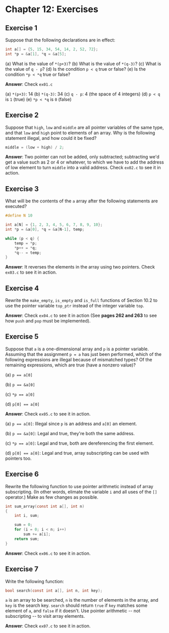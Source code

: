 # Chapter 12: Exercises

## Exercise 1
Suppose that the following declarations are in effect:
```c
int a[] = {5, 15, 34, 54, 14, 2, 52, 72};
int *p = &a[1], *q = &a[5];
```

(a) What is the value of `*(p+3)`?
(b) What is the value of `*(q-3)`?
(c) What is the value of `q - p`?
(d) Is the condition `p < q` true or false?
(e) Is the condition `*p < *q` true or false?

**Answer**: Check `ex01.c`

(a) `*(p+3)`: 14
(b) `*(q-3)`: 34
(c) `q - p`: 4 (the space of 4 integers)
(d) `p < q` is `1` (true)
(e) `*p < *q` is `0` (false)

## Exercise 2
Suppose that `high`, `low` and `middle` are all pointer variables of the same type, and that `low` and `high` point to elements of an array. Why is the following statement illegal, and how could it be fixed?
```c
middle = (low + high) / 2;
```

**Answer**: Two pointer can not be added, only subtracted; subtracting we'd get a value such as 2 or 4 or whatever, to which we have to add the address of low element to turn `middle` into a valid address. Check `ex02.c` to see it in action.

## Exercise 3
What will be the contents of the `a` array after the following statements are executed?
```c
#define N 10

int a[N] = {1, 2, 3, 4, 5, 6, 7, 8, 9, 10};
int *p = &a[0], *q = &a[N-1], temp;

while (p < q) {
    temp = *p;
    *p++ = *q;
    *q-- = temp;
}
```

**Answer**: It reverses the elements in the array using two pointers. Check `ex03.c` to see it in action.

## Exercise 4
Rewrite the `make_empty`, `is_empty` and `is_full` functions of Section 10.2 to use the pointer variable `top_ptr` instead of the integer variable `top`.

**Answer**: Check `ex04.c` to see it in action (See **pages 262 and 263** to see how `push` and `pop` must be implemented).

## Exercise 5
Suppose that `a` is a one-dimensional array and `p` is a pointer variable. Assuming that the assignment `p = a` has just been performed, which of the following expressions are illegal because of mismatched types? Of the remaining expressions, which are true (have a nonzero value)?

(a) `p == a[0]`

(b) `p == &a[0]`

(c) `*p == a[0]`

(d) `p[0] == a[0]`

**Answer**: Check `ex05.c` to see it in action.

(a) `p == a[0]`: Illegal since `p` is an address and `a[0]` an element.

(b) `p == &a[0]`: Legal and true, they're both the same address.

(c) `*p == a[0]`: Legal and true, both are dereferencing the first element.

(d) `p[0] == a[0]`: Legal and true, array subscripting can be used with pointers too.

## Exercise 6
Rewrite the following function to use pointer arithmetic instead of array subscripting. (In other words, elimate the variable `i` and all uses of the `[]` operator.) Make as few changes as possible.
```c
int sum_array(const int a[], int n)
{
    int i, sum;

    sum = 0;
    for (i = 0; i < n; i++)
        sum += a[i];
    return sum;
}
```

**Answer**: Check `ex06.c` to see it in action.

## Exercise 7
Write the following function:
```c
bool search(const int a[], int n, int key);
```

`a` is an array to be searched, `n` is the number of elements in the array, and `key` is the search key. `search` should return `true` if `key` matches some element of `a`, and `false` if it doesn't. Use pointer arithmetic -- not subscripting -- to visit array elements.

**Answer**: Check `ex07.c` to see it in action.
